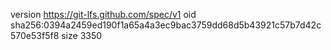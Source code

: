 version https://git-lfs.github.com/spec/v1
oid sha256:0394a2459ed190f1a65a4a3ec9bac3759dd68d5b43921c57b7d42c570e53f5f8
size 3350
